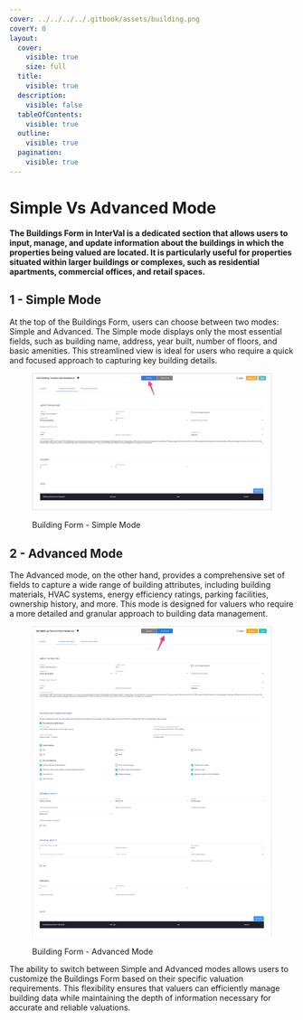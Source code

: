 ```yaml
---
cover: ../../../../.gitbook/assets/building.png
coverY: 0
layout:
  cover:
    visible: true
    size: full
  title:
    visible: true
  description:
    visible: false
  tableOfContents:
    visible: true
  outline:
    visible: true
  pagination:
    visible: true
---
```


# Simple Vs Advanced Mode

**The Buildings Form in InterVal is a dedicated section that allows users to input, manage, and update information about the buildings in which the properties being valued are located. It is particularly useful for properties situated within larger buildings or complexes, such as residential apartments, commercial offices, and retail spaces.**

## 1 - Simple Mode

At the top of the Buildings Form, users can choose between two modes: Simple and Advanced. The Simple mode displays only the most essential fields, such as building name, address, year built, number of floors, and basic amenities. This streamlined view is ideal for users who require a quick and focused approach to capturing key building details.

<div align="left"><figure><img src="../../../../.gitbook/assets/Building - Simple" alt=""><figcaption><p>Building Form - Simple Mode</p></figcaption></figure></div>

## 2 - Advanced Mode

The Advanced mode, on the other hand, provides a comprehensive set of fields to capture a wide range of building attributes, including building materials, HVAC systems, energy efficiency ratings, parking facilities, ownership history, and more. This mode is designed for valuers who require a more detailed and granular approach to building data management.

<figure><img src="../../../../.gitbook/assets/Building - Advanced" alt=""><figcaption><p>Building Form - Advanced Mode</p></figcaption></figure>

The ability to switch between Simple and Advanced modes allows users to customize the Buildings Form based on their specific valuation requirements. This flexibility ensures that valuers can efficiently manage building data while maintaining the depth of information necessary for accurate and reliable valuations.
